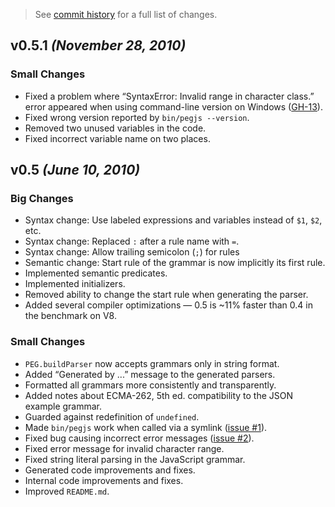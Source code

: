 > See [commit history](https://github.com/pegjs/pegjs/compare/0.4...0.5.1) for a full list of changes.

## v0.5.1 _(November 28, 2010)_

### Small Changes

* Fixed a problem where “SyntaxError: Invalid range in character class.” error appeared when using command-line version on Windows ([GH-13](https://github.com/dmajda/pegjs/issues/13)).
* Fixed wrong version reported by `bin/pegjs --version`.
* Removed two unused variables in the code.
* Fixed incorrect variable name on two places.

## v0.5 _(June 10, 2010)_

### Big Changes

* Syntax change: Use labeled expressions and variables instead of `$1`, `$2`, etc.
* Syntax change: Replaced `:` after a rule name with `=`.
* Syntax change: Allow trailing semicolon (`;`) for rules
* Semantic change: Start rule of the grammar is now implicitly its first rule.
* Implemented semantic predicates.
* Implemented initializers.
* Removed ability to change the start rule when generating the parser.
* Added several compiler optimizations — 0.5 is ~11% faster than 0.4 in the benchmark on V8.

### Small Changes

* `PEG.buildParser` now accepts grammars only in string format.
* Added “Generated by ...” message to the generated parsers.
* Formatted all grammars more consistently and transparently.
* Added notes about ECMA-262, 5th ed. compatibility to the JSON example grammar.
* Guarded against redefinition of `undefined`.
* Made `bin/pegjs` work when called via a symlink ([issue #1](https://github.com/dmajda/pegjs/issues/1)).
* Fixed bug causing incorrect error messages ([issue #2](https://github.com/dmajda/pegjs/issues/2)).
* Fixed error message for invalid character range.
* Fixed string literal parsing in the JavaScript grammar.
* Generated code improvements and fixes.
* Internal code improvements and fixes.
* Improved `README.md`.
